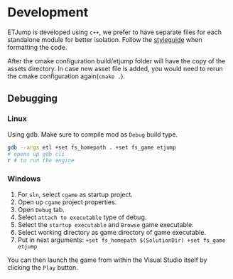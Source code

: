 # Development

ETJump is developed using `c++`, we prefer to have separate files for each standalone module for better isolation. Follow the [styleguide](styleguide.md) when formatting the code.

After the cmake configuration build/etjump folder will have the copy of the assets directory.
In case new asset file is added, you would need to rerun the cmake configuration again(`cmake .`).

## Debugging

### Linux

Using gdb. Make sure to compile mod as `Debug` build type.

```sh
gdb --args etl +set fs_homepath . +set fs_game etjump
# opens up gdb cli
r # to run the engine
```

### Windows

<!-- TODO. Add proper visual studio debugging setup example, for both `sln` and cmake based project. -->

1. For `sln`, select `cgame` as startup project.
2. Open up `cgame` project properties.
3. Open `Debug` tab.
4. Select `attach to executable` type of debug.
5. Select the `startup executable` and `Browse` game executable.
6. Select working directory as game directory of game executable.
7. Put in next arguments: `+set fs_homepath $(SolutionDir) +set fs_game etjump`

You can then launch the game from within the Visual Studio itself by clicking the `Play` button.
